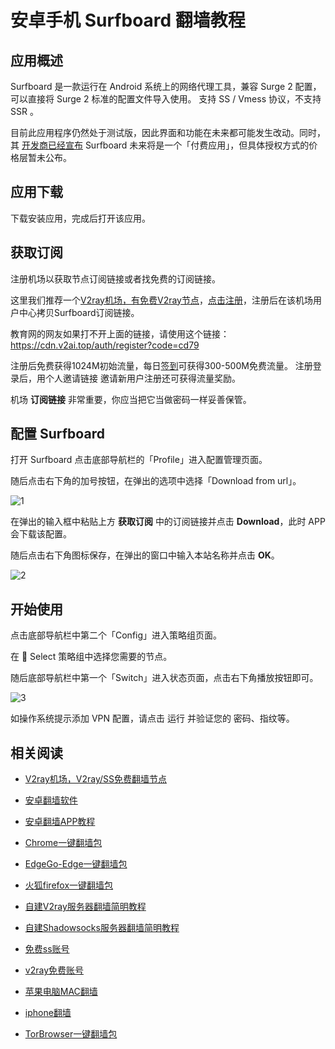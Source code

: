 # 安卓手机 Surfboard 翻墙教程

## 应用概述

Surfboard 是一款运行在 Android 系统上的网络代理工具，兼容 Surge 2 配置，可以直接将 Surge 2 标准的配置文件导入使用。
支持 SS / Vmess 协议，不支持 SSR 。

目前此应用程序仍然处于测试版，因此界面和功能在未来都可能发生改动。同时，其 [开发商已经宣布](https://twitter.com/getsurfboard/status/1023485591839621120)  Surfboard 未来将是一个「付费应用」，但具体授权方式的价格层暂未公布。

## 应用下载

下载安装应用，完成后打开该应用。

## 获取订阅

注册机场以获取节点订阅链接或者找免费的订阅链接。

这里我们推荐一个[V2ray机场，有免费V2ray节点](https://github.com/bannedbook/fanqiang/wiki/V2ray%E6%9C%BA%E5%9C%BA)，[点击注册](https://w1.v2ai.top/auth/register?code=cd79)，注册后在该机场用户中心拷贝Surfboard订阅链接。

教育网的网友如果打不开上面的链接，请使用这个链接：
https://cdn.v2ai.top/auth/register?code=cd79

注册后免费获得1024M初始流量，每日[签到](https://raw.githubusercontent.com/bannedbook/fanqiang/master/v2ss/images/checkin.jpg)可获得300-500M免费流量。
注册登录后，用个人邀请链接 邀请新用户注册还可获得流量奖励。

机场 **订阅链接** 非常重要，你应当把它当做密码一样妥善保管。

## 配置 Surfboard

打开 Surfboard 点击底部导航栏的「Profile」进入配置管理页面。

随后点击右下角的加号按钮，在弹出的选项中选择「Download from url」。

![1](https://v2free.org/docs/SSPanel/Android/images/Surfboard-1.jpeg)

在弹出的输入框中粘贴上方 **获取订阅** 中的订阅链接并点击 **Download**，此时 APP 会下载该配置。

随后点击右下角图标保存，在弹出的窗口中输入本站名称并点击 **OK**。

![2](https://v2free.org/docs/SSPanel/Android/images/Surfboard-2.jpeg)

## 开始使用

点击底部导航栏中第二个「Config」进入策略组页面。

在 🍈 Select 策略组中选择您需要的节点。

随后底部导航栏中第一个「Switch」进入状态页面，点击右下角播放按钮即可。

![3](https://v2free.org/docs/SSPanel/Android/images/Surfboard-3.png)

如操作系统提示添加 VPN 配置，请点击 运行 并验证您的 密码、指纹等。

## 相关阅读
*   [V2ray机场，V2ray/SS免费翻墙节点](https://github.com/bannedbook/fanqiang/wiki/V2ray%E6%9C%BA%E5%9C%BA)

*   [安卓翻墙软件](https://github.com/bannedbook/fanqiang/wiki/%E5%AE%89%E5%8D%93%E7%BF%BB%E5%A2%99%E8%BD%AF%E4%BB%B6)
*   [安卓翻墙APP教程](https://github.com/bannedbook/fanqiang/tree/master/android)
*   [Chrome一键翻墙包](https://github.com/bannedbook/fanqiang/wiki/Chrome%E4%B8%80%E9%94%AE%E7%BF%BB%E5%A2%99%E5%8C%85)
*   [EdgeGo-Edge一键翻墙包](https://github.com/bannedbook/fanqiang/tree/master/EdgeGo)
*   [火狐firefox一键翻墙包](https://github.com/bannedbook/fanqiang/wiki/%E7%81%AB%E7%8B%90firefox%E4%B8%80%E9%94%AE%E7%BF%BB%E5%A2%99%E5%8C%85)
*   [自建V2ray服务器翻墙简明教程](https://github.com/bannedbook/fanqiang/blob/master/v2ss/%E8%87%AA%E5%BB%BAV2ray%E6%9C%8D%E5%8A%A1%E5%99%A8%E7%AE%80%E6%98%8E%E6%95%99%E7%A8%8B.md)
*   [自建Shadowsocks服务器翻墙简明教程](https://github.com/bannedbook/fanqiang/blob/master/v2ss/%E8%87%AA%E5%BB%BAShadowsocks%E6%9C%8D%E5%8A%A1%E5%99%A8%E7%AE%80%E6%98%8E%E6%95%99%E7%A8%8B.md)
*   [免费ss账号](https://github.com/bannedbook/fanqiang/wiki/%E5%85%8D%E8%B4%B9ss%E8%B4%A6%E5%8F%B7)
*   [v2ray免费账号](https://github.com/bannedbook/fanqiang/wiki/v2ray%E5%85%8D%E8%B4%B9%E8%B4%A6%E5%8F%B7)
*   [苹果电脑MAC翻墙](https://github.com/bannedbook/fanqiang/wiki/%E8%8B%B9%E6%9E%9C%E7%94%B5%E8%84%91MAC%E7%BF%BB%E5%A2%99)
*   [iphone翻墙](https://github.com/bannedbook/fanqiang/wiki/iphone%E7%BF%BB%E5%A2%99)
*   [TorBrowser一键翻墙包](https://github.com/bannedbook/fanqiang/wiki/TorBrowser%E4%B8%80%E9%94%AE%E7%BF%BB%E5%A2%99%E5%8C%85)